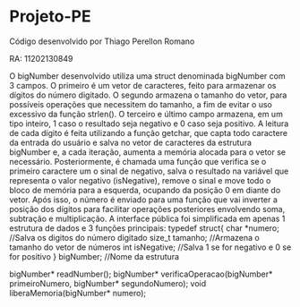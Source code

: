 ﻿# Projeto-PE
<p>Código desenvolvido por Thiago Perellon Romano</p>
<p>RA: 11202130849</p>
O bigNumber desenvolvido utiliza uma struct denominada bigNumber com 3 campos. O primeiro é um vetor de caracteres, feito para armazenar os dígitos do número digitado. O segundo armazena o tamanho do vetor, para possíveis operações que necessitem do tamanho, a fim de evitar o uso excessivo da função strlen(). O terceiro e último campo armazena, em um tipo inteiro, 1 caso o resultado seja negativo e 0 caso seja positivo. 
A leitura de cada dígito é feita utilizando a função getchar, que capta todo caractere da entrada do usuário e salva no vetor de caracteres da estrutura bigNumber e, a cada iteração, aumenta a memória alocada para o vetor se necessário. Posteriormente, é chamada uma função que verifica se o primeiro caractere um o sinal de negativo, salva o resultado na variável que representa o valor negativo (isNegative), remove o sinal e move todo o bloco de memória para a esquerda, ocupando da posição 0 em diante do vetor. Após isso, o número é enviado para uma função que vai inverter a posição dos dígitos para facilitar operações posteriores envolvendo soma, subtração e multiplicação.
A interface pública foi simplificada em apenas 1 estrutura de dados e 3 funções principais:
typedef struct{ 
    char *numero; //Salva os digitos do número digitado
    size_t tamanho; //Armazena o tamanho do vetor de números
    int isNegative; //Salva 1 se for negativo e 0 se for positivo
} bigNumber; //Nome da estrutura

bigNumber* readNumber();
bigNumber* verificaOperacao(bigNumber* primeiroNumero, bigNumber* segundoNumero);
void liberaMemoria(bigNumber* numero);

